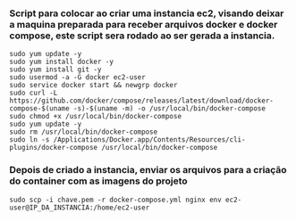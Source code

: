 ### Script para colocar ao criar uma instancia ec2, visando deixar a maquina preparada para receber arquivos docker e docker compose, este script sera rodado ao ser gerada a instancia.

```
sudo yum update -y 
sudo yum install docker -y 
sudo yum install git -y
sudo usermod -a -G docker ec2-user 
sudo service docker start && newgrp docker 
sudo curl -L https://github.com/docker/compose/releases/latest/download/docker-compose-$(uname -s)-$(uname -m) -o /usr/local/bin/docker-compose 
sudo chmod +x /usr/local/bin/docker-compose
sudo yum update -y 
sudo rm /usr/local/bin/docker-compose
sudo ln -s /Applications/Docker.app/Contents/Resources/cli-plugins/docker-compose /usr/local/bin/docker-compose

```

### Depois de criado a instancia, enviar os arquivos para a criação do container com as imagens do projeto 

```
sudo scp -i chave.pem -r docker-compose.yml nginx env ec2-user@IP_DA_INSTANCIA:/home/ec2-user
```
